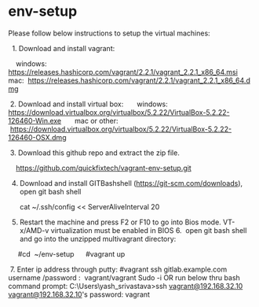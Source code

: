 # env-setup
Please follow below instructions to setup the virtual machines:

  1. Download and install vagrant:

    windows:     https://releases.hashicorp.com/vagrant/2.2.1/vagrant_2.2.1_x86_64.msi
    mac:  https://releases.hashicorp.com/vagrant/2.2.1/vagrant_2.2.1_x86_64.dmg

 2. Download and install virtual box:
      windows:          https://download.virtualbox.org/virtualbox/5.2.22/VirtualBox-5.2.22-126460-Win.exe
      mac or other:  https://download.virtualbox.org/virtualbox/5.2.22/VirtualBox-5.2.22-126460-OSX.dmg


 3. Download this github repo and extract the zip file.

    https://github.com/quickfixtech/vagrant-env-setup.git

4. Download and install GITBashshell (https://git-scm.com/downloads), open git bash shell
      
      cat ~/.ssh/config << ServerAliveInterval 20
         

5. Restart the machine and press F2 or F10 to go into Bios mode. VT-x/AMD-v virtualization must be enabled in BIOS
6.  open git bash shell and go into the unzipped multivagrant directory:

     #cd  ~/env-setup
     #vagrant up
     
          

 7. Enter ip address through putty:
       #vagrant ssh gitlab.example.com
         username /password :  vagrant/vagrant
         Sudo -i
    OR run below thru bash command prompt:
	C:\Users\yash_srivastava>ssh vagrant@192.168.32.10
	vagrant@192.168.32.10's password: vagrant 
